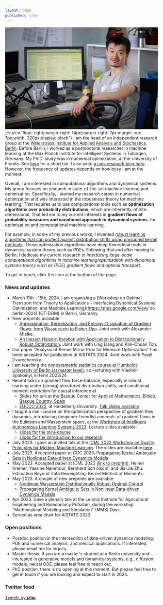```yaml
---
layout: page
published: true
---
```

![jjzhu](/images/jzhu-photo.jpg){:style="float: right;margin-right: 14px;margin-right: 7px;margin-top: 7px;width: 320px;display: block"}
I am the head of an independent research group at the [Weierstrass Institute for Applied Analysis and Stochastics, Berlin](https://www.wias-berlin.de/).
Before Berlin, I worked as a postdoctoral researcher in machine learning at the Max Planck Institute for Intelligent Systems in Tübingen, Germany. My Ph.D. study was in numerical optimization, at the University of Florida. See [here](/about/) for a short bio. 
I also write [a non-research blog here](https://jj-zhu.github.io/blog/). However, the frequency of updates depends on how busy I am at the moment.

Overall, I am interested in computational algorithms and dynamical systems.
My group focuses on research in state-of-the-art machine learning and optimization.
Specifically, I started my research career in numerical optimization and was interested in the robustness theory for machine learning. That requires us to use computational tools such as **optimization algorithms over probability distributions**, which are inherently infinite-dimensional. That led me to my current interests in **gradient flows of probability measures and variational approach to dynamical systems**, for optimization and computational machine learning.

For example, in some of my previous works, I invented [robust learning algorithms that can protect against distribution shifts using principled kernel methods](https://arxiv.org/pdf/2006.06981.pdf).
Those optimization algorithms have deep theoretical roots in dynamical system theory such as PDEs.
Following that and after moving to Berlin, I dedicate my current research to *interfacing large-scale computational algorithms in machine learning/optimization with dynamical systems theory such as (PDE) gradient flows and optimal transport*.

To get in touch, click the icon at the bottom of the page.

### News and updates
- March 11th - 15th, 2024. I am organizing a [Workshop on Optimal Transport from Theory to Applications – Interfacing Dynamical Systems, Optimization, and Machine Learning](https://sites.google.com/view/
ot-berlin-2024) (OT-DOM) in Berlin, Germany.
- New preprints available:
  - [Approximation, Kernelization, and Entropy-Dissipation of Gradient Flows: from Wasserstein to Fisher-Rao](https://jj-zhu.github.io/file/ZhuMielke24AppKerEntFR.pdf). Joint work with Alexander Mielke.
  - [An Inexact Halpern Iteration with Application to Distributionally Robust Optimization](https://arxiv.org/abs/2402.06033). Joint work with Ling Liang and Kim-Chuan Toh.
- Our paper "Analysis of Kernel Mirror Prox for Measure Optimization" has been accepted for publication at AISTATS 2024. Joint work with Pavel Dvurechensky.
- I am teaching the [nonparametric statistics course at Humboldt University of Berlin (at master level)](https://agnes.hu-berlin.de/lupo/rds?state=verpublish&status=init&vmfile=no&publishid=207589&moduleCall=webInfo&publishConfFile=webInfo&publishSubDir=veranstaltung), co-lecturing with Vladimir Spokoinyi, in term 2023/24.
- Recent talks on gradient flow force-balance, especially in robust learning under (strong) structured distribution shifts, and conditional moment restriction for causal inference at 
  - [Slides for talk at the Basque Center for Applied Mathematics, Bilbao, Basque Country, Spain](https://jj-zhu.github.io/file/bcam-zhu-rob-2024.pdf)
  - [EUCCO 2023](https://scoop.iwr.uni-heidelberg.de/events/2023_eucco/), at Heidelberg University. [Talk slides available](https://jj-zhu.github.io/file/Heidelberg-EUCCO-2023-Zhu.pdf)
- I taught a mini-course on the optimization perspective of gradient flow dynamics, introducing (beginner-friendly) concepts of gradient flows in the Eulidean and Wasserstein space, at the [Workshop of Intelligent Autonomous Learning Systems 2023](https://www.ias.informatik.tu-darmstadt.de/Workshops/IWIALS2023). Lecture slides available:  
  - [slides for the mini-course](https://jj-zhu.github.io/file/IWIAS-mini-course-opt-gf-aug-2023-nopause.pdf)
  - [slides for the introduction to our research](https://jj-zhu.github.io/file/IWIAS-2023-intro-zhu.pdf)
- July 2023. I gave an invited talk at the [ICML 2023 Workshop on Duality Principles for Modern Machine Learning](https://dp4ml.github.io/). The slides are available [here](https://jj-zhu.github.io/file/duality-ICML-2023-Zhu.pdf).
- July 2023. Accepted paper at CDC 2023: [Propagating Kernel Ambiguity Sets in Nonlinear Data-driven Dynamics Models](https://arxiv.org/abs/2304.14057)
- May 2023. Accepted paper at ICML 2023 [(link to preprint)](https://arxiv.org/abs/2305.10898): Heiner Kremer, Yassine Nemmour, Bernhard Sch ̈olkopf, and Jia-Jie Zhu. Estimation Beyond Data Reweighting: Kernel Method of Moments.
- May 2023. A couple of new preprints are available:
    - [Nonlinear Wasserstein Distributionally Robust Optimal Control](https://arxiv.org/abs/2304.07415)
    - [Propagating Kernel Ambiguity Sets in Nonlinear Data-driven Dynamics Models](https://arxiv.org/abs/2304.14057)
- Apr 2023. Gave a plenary talk at the Leibniz Institute for Agricultural Engineering and Bioeconomy Potsdam, during the workshop "Mathematical Modeling and Simulation" (MMS) Days.
- Served as area chair for AISTATS 2023.  

### Open positions
- Postdoc position in the intersection of data-driven dynamics modeling, PDE and numerical analysis, and medical applications. If interested, please email me for inquiry.
- Master thesis: if you are a master's student at a Berlin university and interested in generative models and dynamical systems, e.g., diffusion models, neural ODE, please feel free to reach out.
- PhD position: there is no opening at this moment. But please feel free to get in touch if you are looking and expect to start in 2024.


### Twitter feed
<a class="twitter-timeline" data-width="800" href="https://twitter.com/__jzhu__?ref_src=twsrc%5Etfw">Tweets by __jzhu__</a> <script async src="https://platform.twitter.com/widgets.js" charset="utf-8"></script>
